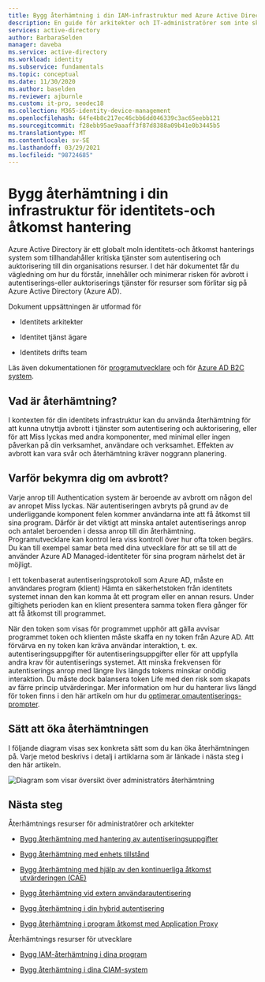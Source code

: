 ```yaml
---
title: Bygg återhämtning i din IAM-infrastruktur med Azure Active Directory
description: En guide för arkitekter och IT-administratörer som inte skapar återhämtning till avbrott i sin IAM-infrastruktur.
services: active-directory
author: BarbaraSelden
manager: daveba
ms.service: active-directory
ms.workload: identity
ms.subservice: fundamentals
ms.topic: conceptual
ms.date: 11/30/2020
ms.author: baselden
ms.reviewer: ajburnle
ms.custom: it-pro, seodec18
ms.collection: M365-identity-device-management
ms.openlocfilehash: 64fe4b8c217ec46cbb6dd046339c3ac65eebb121
ms.sourcegitcommit: f28ebb95ae9aaaff3f87d8388a09b41e0b3445b5
ms.translationtype: MT
ms.contentlocale: sv-SE
ms.lasthandoff: 03/29/2021
ms.locfileid: "98724685"
---
```

# <a name="build-resilience-in-your-identity-and-access-management-infrastructure"></a>Bygg återhämtning i din infrastruktur för identitets-och åtkomst hantering

Azure Active Directory är ett globalt moln identitets-och åtkomst hanterings system som tillhandahåller kritiska tjänster som autentisering och auktorisering till din organisations resurser. I det här dokumentet får du vägledning om hur du förstår, innehåller och minimerar risken för avbrott i autentiserings-eller auktoriserings tjänster för resurser som förlitar sig på Azure Active Directory (Azure AD). 

Dokument uppsättningen är utformad för

* Identitets arkitekter

* Identitet tjänst ägare

* Identitets drifts team

Läs även dokumentationen för [programutvecklare](./resilience-app-development-overview.md) och för [Azure AD B2C system](resilience-b2c.md).

## <a name="what-is-resilience"></a>Vad är återhämtning?

I kontexten för din identitets infrastruktur kan du använda återhämtning för att kunna utnyttja avbrott i tjänster som autentisering och auktorisering, eller för att Miss lyckas med andra komponenter, med minimal eller ingen påverkan på din verksamhet, användare och verksamhet. Effekten av avbrott kan vara svår och återhämtning kräver noggrann planering.

## <a name="why-worry-about-disruption"></a>Varför bekymra dig om avbrott?

Varje anrop till Authentication system är beroende av avbrott om någon del av anropet Miss lyckas. När autentiseringen avbryts på grund av de underliggande komponent felen kommer användarna inte att få åtkomst till sina program. Därför är det viktigt att minska antalet autentiserings anrop och antalet beroenden i dessa anrop till din återhämtning. Programutvecklare kan kontrol lera viss kontroll över hur ofta token begärs. Du kan till exempel samar beta med dina utvecklare för att se till att de använder Azure AD Managed-identiteter för sina program närhelst det är möjligt. 

I ett tokenbaserat autentiseringsprotokoll som Azure AD, måste en användares program (klient) Hämta en säkerhetstoken från identitets systemet innan den kan komma åt ett program eller en annan resurs. Under giltighets perioden kan en klient presentera samma token flera gånger för att få åtkomst till programmet.

När den token som visas för programmet upphör att gälla avvisar programmet token och klienten måste skaffa en ny token från Azure AD. Att förvärva en ny token kan kräva användar interaktion, t. ex. autentiseringsuppgifter för autentiseringsuppgifter eller för att uppfylla andra krav för autentiserings systemet. Att minska frekvensen för autentiserings anrop med längre livs längds tokens minskar onödig interaktion. Du måste dock balansera token Life med den risk som skapats av färre princip utvärderingar. Mer information om hur du hanterar livs längd för token finns i den här artikeln om hur du [optimerar omautentiserings-prompter](../authentication/concepts-azure-multi-factor-authentication-prompts-session-lifetime.md).

## <a name="ways-to-increase-resilience"></a>Sätt att öka återhämtningen
I följande diagram visas sex konkreta sätt som du kan öka återhämtningen på. Varje metod beskrivs i detalj i artiklarna som är länkade i nästa steg i den här artikeln.
  
![Diagram som visar översikt över administratörs återhämtning](./media/resilience-in-infrastructure/admin-resilience-overview.png)

## <a name="next-steps"></a>Nästa steg
Återhämtnings resurser för administratörer och arkitekter
 
* [Bygg återhämtning med hantering av autentiseringsuppgifter](resilience-in-credentials.md)

* [Bygg återhämtning med enhets tillstånd](resilience-with-device-states.md)

* [Bygg återhämtning med hjälp av den kontinuerliga åtkomst utvärderingen (CAE)](resilience-with-continuous-access-evaluation.md)

* [Bygg återhämtning vid extern användarautentisering](resilience-b2b-authentication.md)

* [Bygg återhämtning i din hybrid autentisering](resilience-in-hybrid.md)

* [Bygg återhämtning i program åtkomst med Application Proxy](resilience-on-premises-access.md)

Återhämtnings resurser för utvecklare

* [Bygg IAM-återhämtning i dina program](resilience-app-development-overview.md)

* [Bygg återhämtning i dina CIAM-system](resilience-b2c.md)